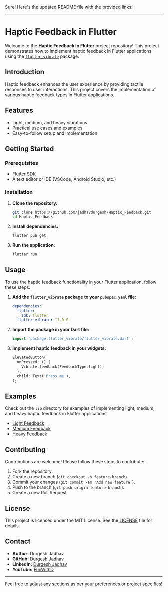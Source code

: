 Sure! Here's the updated README file with the provided links:

---

# Haptic Feedback in Flutter

Welcome to the **Haptic Feedback in Flutter** project repository! This project demonstrates how to implement haptic feedback in Flutter applications using the [`flutter_vibrate`](https://pub.dev/packages/flutter_vibrate) package.


## Introduction

Haptic feedback enhances the user experience by providing tactile responses to user interactions. This project covers the implementation of various haptic feedback types in Flutter applications.

## Features

- Light, medium, and heavy vibrations
- Practical use cases and examples
- Easy-to-follow setup and implementation

## Getting Started

### Prerequisites

- Flutter SDK
- A text editor or IDE (VSCode, Android Studio, etc.)

### Installation

1. **Clone the repository:**

   ```bash
   git clone https://github.com/jadhavdurgesh/Haptic_Feedback.git
   cd Haptic_Feedback
   ```

2. **Install dependencies:**

   ```bash
   flutter pub get
   ```

3. **Run the application:**

   ```bash
   flutter run
   ```

## Usage

To use the haptic feedback functionality in your Flutter application, follow these steps:

1. **Add the `flutter_vibrate` package to your `pubspec.yaml` file:**

   ```yaml
   dependencies:
     flutter:
       sdk: flutter
     flutter_vibrate: ^1.0.0
   ```

2. **Import the package in your Dart file:**

   ```dart
   import 'package:flutter_vibrate/flutter_vibrate.dart';
   ```

3. **Implement haptic feedback in your widgets:**

   ```dart
   ElevatedButton(
     onPressed: () {
       Vibrate.feedback(FeedbackType.light);
     },
     child: Text('Press me'),
   );
   ```

## Examples

Check out the `lib` directory for examples of implementing light, medium, and heavy haptic feedback in Flutter applications.

- [Light Feedback](lib/examples/light_feedback.dart)
- [Medium Feedback](lib/examples/medium_feedback.dart)
- [Heavy Feedback](lib/examples/heavy_feedback.dart)

## Contributing

Contributions are welcome! Please follow these steps to contribute:

1. Fork the repository.
2. Create a new branch (`git checkout -b feature-branch`).
3. Commit your changes (`git commit -am 'Add new feature'`).
4. Push to the branch (`git push origin feature-branch`).
5. Create a new Pull Request.

## License

This project is licensed under the MIT License. See the [LICENSE](LICENSE) file for details.

## Contact

- **Author:** Durgesh Jadhav
- **GitHub:** [Durgesh Jadhav](https://github.com/jadhavdurgesh)
- **LinkedIn:** [Durgesh Jadhav](https://www.linkedin.com/in/durgesh-jadhav/)
- **YouTube:** [FunWithD](https://www.youtube.com/channel/your-channel-link)

---

Feel free to adjust any sections as per your preferences or project specifics!
